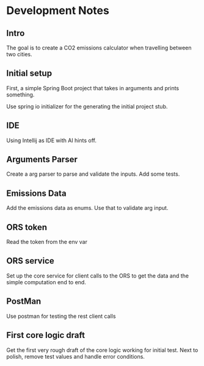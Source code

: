 # Development Notes

## Intro

The goal is to create a CO2 emissions calculator when travelling between two cities.

## Initial setup

First, a simple Spring Boot project that takes in arguments
and prints something.

Use spring io initializer for the generating the initial project stub.

## IDE

Using Intellij as IDE with AI hints off.

## Arguments Parser

Create a arg parser to parse and validate the inputs.
Add some tests.

## Emissions Data

Add the emissions data as enums. Use that to validate arg input.

## ORS token

Read the token from the env var

## ORS service

Set up the core service for client calls to the ORS to get the data
and the simple computation end to end.

## PostMan

Use postman for testing the rest client calls

## First core logic draft

Get the first very rough draft of the core logic working for initial test.
Next to polish, remove test values and handle error conditions.











